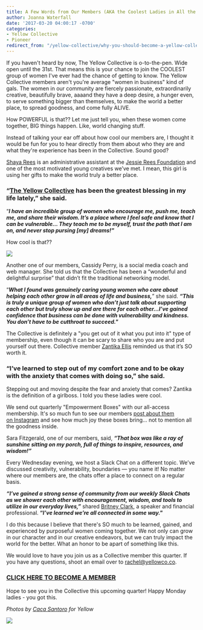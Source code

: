 ```yaml
---
title: A Few Words from Our Members (AKA the Coolest Ladies in All the Land)
author: Joanna Waterfall
date: '2017-03-20 04:00:17 -0700'
categories:
- Yellow Collective
- Pioneer
redirect_from: "/yellow-collective/why-you-should-become-a-yellow-collective-member/"
---
```


If you haven't heard by now, The Yellow Collective is o-to-the-pen. Wide open until the 31st. That means this is your chance to join the COOLEST group of women I've ever had the chance of getting to know. The Yellow Collective members aren't you're average "women in business" kind of gals. The women in our community are fiercely passionate, extraordinarily creative, beautifully brave, aaaand they have a deep desire, a hunger even, to serve something bigger than themselves, to make the world a better place, to spread goodness, and come fully ALIVE.

How POWERFUL is that?? Let me just tell you, when these women come together, BIG things happen. Like, world changing stuff.

Instead of talking your ear off about how cool our members are, I thought it would be fun for you to hear directly from them about who they are and what they're experience has been in the Collective. Sound good?

[Shaya Rees](https://www.instagram.com/shayarees/) is an administrative assistant at the [Jessie Rees Foundation](http://negu.org/) and one of the most motivated young creatives we’ve met. I mean, this girl is using her gifts to make the world truly a better place.

### **“[The Yellow Collective](http://yellowcollective.co/) has been the greatest blessing in my life lately,” she said.**

“**_I have an incredible group of women who encourage me, push me, teach me, and share their wisdom. It’s a place where I feel safe and know that I can be vulnerable… They teach me to be myself, trust the path that I am on, and never stop pursing [my] dreams!"_**

How cool is that??

[![](https://yellow-blog-images.imgix.net/2017/01/Yellow2016-132.jpg)](https://yellow-blog-images.imgix.net/2017/01/Yellow2016-132.jpg)

Another one of our members, Cassidy Perry, is a social media coach and web manager. She told us that the Collective has been a “wonderful and delightful surprise” that didn’t fit the traditional networking model.

“_**What I found was genuinely caring young women who care about helping each other grow in all areas of life and business,**_” she said. _**“This is truly a unique group of women who don’t just talk about supporting each other but truly show up and are there for each other…I’ve gained confidence that business can be done with vulnerability and kindness. You don’t have to be cutthroat to succeed."**_

The Collective is definitely a "you get out of it what you put into it" type of membership, even though it can be scary to share who you are and put yourself out there. Collective member [Zantika Ellis](https://www.instagram.com/flyingfreediaries/) reminded us that it’s SO worth it.

### “**I’ve learned to step out of my comfort zone and to be okay with the anxiety that comes with doing so,**” she said.

Stepping out and moving despite the fear and anxiety that comes? Zantika is the definition of a girlboss. I told you these ladies were cool.

We send out quarterly "Empowerment Boxes" with our all-access membership. It's so much fun to see our members [post about them on Instagram](https://www.instagram.com/explore/tags/yellowcollective/) and see how much joy these boxes bring... not to mention all the goodness inside.

Sara Fitzgerald, one of our members, said, _**“That box was like a ray of sunshine sitting on my porch, full of things to inspire, resources, and wisdom!”**_

Every Wednesday evening, we host a Slack Chat on a different topic. We’ve discussed creativity, vulnerability, boundaries — you name it! No matter where our members are, the chats offer a place to connect on a regular basis.

_**“I’ve gained a strong sense of community from our weekly Slack Chats as we shower each other with encouragement, wisdom, and tools to utilize in our everyday lives,”**_ shared [Britney Clark](https://www.instagram.com/britneylclark/), a speaker and financial professional. **“_I’ve learned we’re all connected in some way."_**

I do this because I believe that there's SO much to be learned, gained, and experienced by purposeful women coming together. We not only can grow in our character and in our creative endeavors, but we can truly impact the world for the better. What an honor to be apart of something like this.

We would love to have you join us as a Collective member this quarter. If you have any questions, shoot an email over to rachel@yellowco.co.

### [CLICK HERE TO BECOME A MEMBER](https://yellowco.myshopify.com/collections/the-yellow-collective)

Hope to see you in the Collective this upcoming quarter! Happy Monday ladies - you got this.

_Photos by [Caca Santoro](http://cacasantoro.com/) for Yellow_

[![](https://yellow-blog-images.imgix.net/2017/03/joannawaterfall.jpg)](https://www.instagram.com/joannawaterfall/)
